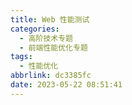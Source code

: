 ```yaml
---
title: Web 性能测试
categories:
  - 高阶技术专题
  - 前端性能优化专题
tags:
  - 性能优化
abbrlink: dc3385fc
date: 2023-05-22 08:51:41
---
```

